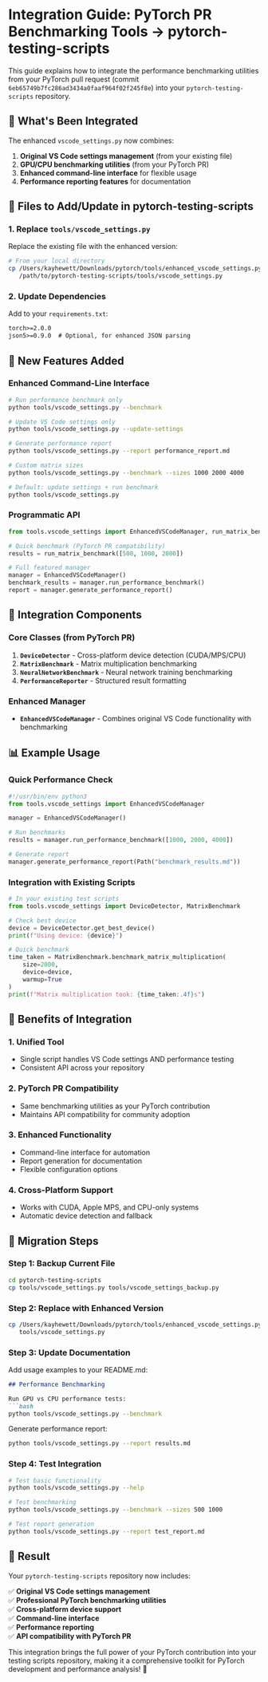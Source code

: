 # Integration Guide: PyTorch PR Benchmarking Tools → pytorch-testing-scripts

This guide explains how to integrate the performance benchmarking utilities from your PyTorch pull request (commit `6eb65749b7fc286ad3434a0faaf964f02f245f8e`) into your `pytorch-testing-scripts` repository.

## 🎯 What's Been Integrated

The enhanced `vscode_settings.py` now combines:

1. **Original VS Code settings management** (from your existing file)
2. **GPU/CPU benchmarking utilities** (from your PyTorch PR)
3. **Enhanced command-line interface** for flexible usage
4. **Performance reporting features** for documentation

## 📁 Files to Add/Update in pytorch-testing-scripts

### 1. Replace `tools/vscode_settings.py` 

Replace the existing file with the enhanced version:

```bash
# From your local directory
cp /Users/kayhewett/Downloads/pytorch/tools/enhanced_vscode_settings.py \
   /path/to/pytorch-testing-scripts/tools/vscode_settings.py
```

### 2. Update Dependencies

Add to your `requirements.txt`:
```txt
torch>=2.0.0
json5>=0.9.0  # Optional, for enhanced JSON parsing
```

## 🚀 New Features Added

### Enhanced Command-Line Interface

```bash
# Run performance benchmark only
python tools/vscode_settings.py --benchmark

# Update VS Code settings only  
python tools/vscode_settings.py --update-settings

# Generate performance report
python tools/vscode_settings.py --report performance_report.md

# Custom matrix sizes
python tools/vscode_settings.py --benchmark --sizes 1000 2000 4000

# Default: update settings + run benchmark
python tools/vscode_settings.py
```

### Programmatic API

```python
from tools.vscode_settings import EnhancedVSCodeManager, run_matrix_benchmark

# Quick benchmark (PyTorch PR compatibility)
results = run_matrix_benchmark([500, 1000, 2000])

# Full featured manager
manager = EnhancedVSCodeManager()
benchmark_results = manager.run_performance_benchmark()
report = manager.generate_performance_report()
```

## 🔧 Integration Components

### Core Classes (from PyTorch PR)

1. **`DeviceDetector`** - Cross-platform device detection (CUDA/MPS/CPU)
2. **`MatrixBenchmark`** - Matrix multiplication benchmarking 
3. **`NeuralNetworkBenchmark`** - Neural network training benchmarking
4. **`PerformanceReporter`** - Structured result formatting

### Enhanced Manager

- **`EnhancedVSCodeManager`** - Combines original VS Code functionality with benchmarking

## 📊 Example Usage

### Quick Performance Check
```python
#!/usr/bin/env python3
from tools.vscode_settings import EnhancedVSCodeManager

manager = EnhancedVSCodeManager()

# Run benchmarks
results = manager.run_performance_benchmark([1000, 2000, 4000])

# Generate report
manager.generate_performance_report(Path("benchmark_results.md"))
```

### Integration with Existing Scripts
```python
# In your existing test scripts
from tools.vscode_settings import DeviceDetector, MatrixBenchmark

# Check best device
device = DeviceDetector.get_best_device()
print(f"Using device: {device}")

# Quick benchmark
time_taken = MatrixBenchmark.benchmark_matrix_multiplication(
    size=2000, 
    device=device, 
    warmup=True
)
print(f"Matrix multiplication took: {time_taken:.4f}s")
```

## 🎯 Benefits of Integration

### 1. **Unified Tool**
- Single script handles VS Code settings AND performance testing
- Consistent API across your repository

### 2. **PyTorch PR Compatibility**  
- Same benchmarking utilities as your PyTorch contribution
- Maintains API compatibility for community adoption

### 3. **Enhanced Functionality**
- Command-line interface for automation
- Report generation for documentation
- Flexible configuration options

### 4. **Cross-Platform Support**
- Works with CUDA, Apple MPS, and CPU-only systems
- Automatic device detection and fallback

## 🔄 Migration Steps

### Step 1: Backup Current File
```bash
cd pytorch-testing-scripts
cp tools/vscode_settings.py tools/vscode_settings_backup.py
```

### Step 2: Replace with Enhanced Version
```bash
cp /Users/kayhewett/Downloads/pytorch/tools/enhanced_vscode_settings.py \
   tools/vscode_settings.py
```

### Step 3: Update Documentation
Add usage examples to your README.md:

```markdown
## Performance Benchmarking

Run GPU vs CPU performance tests:
```bash
python tools/vscode_settings.py --benchmark
```

Generate performance report:
```bash
python tools/vscode_settings.py --report results.md
```

### Step 4: Test Integration
```bash
# Test basic functionality
python tools/vscode_settings.py --help

# Test benchmarking
python tools/vscode_settings.py --benchmark --sizes 500 1000

# Test report generation
python tools/vscode_settings.py --report test_report.md
```

## 🎉 Result

Your `pytorch-testing-scripts` repository now includes:

✅ **Original VS Code settings management**  
✅ **Professional PyTorch benchmarking utilities**  
✅ **Cross-platform device support**  
✅ **Command-line interface**  
✅ **Performance reporting**  
✅ **API compatibility with PyTorch PR**  

This integration brings the full power of your PyTorch contribution into your testing scripts repository, making it a comprehensive toolkit for PyTorch development and performance analysis! 🚀
